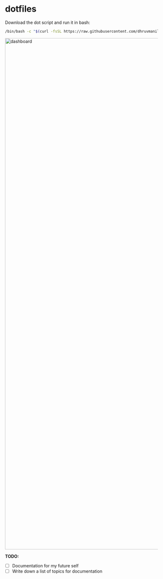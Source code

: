 # dotfiles

Download the dot script and run it in bash:

```bash
/bin/bash -c "$(curl -fsSL https://raw.githubusercontent.com/dhruvmanila/dotfiles/master/bin/dot)"
```

<img width="1680" alt="dashboard" src="https://user-images.githubusercontent.com/67177269/117054208-7dc80880-ad37-11eb-83c2-8a7204d0cf02.png">

**TODO:**

- [ ] Documentation for my future self
- [ ] Write down a list of topics for documentation
